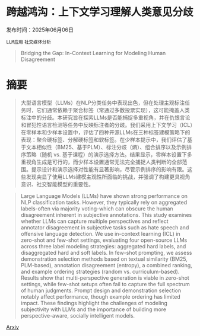 # 跨越鸿沟：上下文学习理解人类意见分歧

发布时间：2025年06月06日

`LLM应用` `社交媒体分析`

> Bridging the Gap: In-Context Learning for Modeling Human Disagreement

# 摘要

> 大型语言模型（LLMs）在NLP分类任务中表现出色，但在处理主观标注任务时，它们通常依赖于聚合标签（常通过多数投票实现），这可能掩盖人类标注中的分歧。本研究旨在探索LLMs是否能捕捉多重视角，并在仇恨言论和冒犯性语言检测等任务中反映标注者的分歧。我们采用上下文学习（ICL）在零样本和少样本设置中，评估了四种开源LLMs在三种标签建模策略下的表现：聚合硬标签、分解硬标签和软标签。在少样本提示中，我们评估了基于文本相似性（BM25、基于PLM）、标注分歧（熵）、组合排序以及示例排序策略（随机 vs. 基于课程）的演示选择方法。结果显示，零样本设置下多重视角生成是可行的，而少样本设置通常无法完全捕捉人类判断的全部范围。提示设计和演示选择对性能有显著影响，尽管示例排序的影响有限。这些发现突显了使用LLMs建模主观性所面临的挑战，并强调了构建更具视角意识、社交智能模型的重要性。

> Large Language Models (LLMs) have shown strong performance on NLP classification tasks. However, they typically rely on aggregated labels-often via majority voting-which can obscure the human disagreement inherent in subjective annotations. This study examines whether LLMs can capture multiple perspectives and reflect annotator disagreement in subjective tasks such as hate speech and offensive language detection. We use in-context learning (ICL) in zero-shot and few-shot settings, evaluating four open-source LLMs across three label modeling strategies: aggregated hard labels, and disaggregated hard and soft labels. In few-shot prompting, we assess demonstration selection methods based on textual similarity (BM25, PLM-based), annotation disagreement (entropy), a combined ranking, and example ordering strategies (random vs. curriculum-based). Results show that multi-perspective generation is viable in zero-shot settings, while few-shot setups often fail to capture the full spectrum of human judgments. Prompt design and demonstration selection notably affect performance, though example ordering has limited impact. These findings highlight the challenges of modeling subjectivity with LLMs and the importance of building more perspective-aware, socially intelligent models.

[Arxiv](https://arxiv.org/abs/2506.06113)
